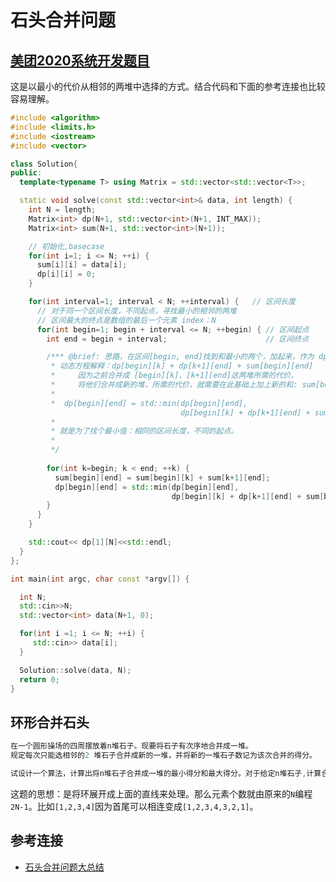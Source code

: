 # 石头合并问题

## [美团2020系统开发题目](https://www.nowcoder.com/questionTerminal/6d3ccbc5b6ad4f12b8fe4c97eaf969e0?toCommentId=6260901)

这是以最小的代价从相邻的两堆中选择的方式。结合代码和下面的参考连接也比较容易理解。

```cpp
#include <algorithm>
#include <limits.h>
#include <iostream>
#include <vector>

class Solution{ 
public:
  template<typename T> using Matrix = std::vector<std::vector<T>>;

  static void solve(const std::vector<int>& data, int length) {
    int N = length;
    Matrix<int> dp(N+1, std::vector<int>(N+1, INT_MAX));
    Matrix<int> sum(N+1, std::vector<int>(N+1));

    // 初始化,basecase
    for(int i=1; i <= N; ++i) { 
      sum[i][i] = data[i];
      dp[i][i] = 0;
    }

    for(int interval=1; interval < N; ++interval) {   // 区间长度
      // 对于同一个区间长度，不同起点，寻找最小的相邻的两堆
      // 区间最大的终点是数组的最后一个元素 index：N
      for(int begin=1; begin + interval <= N; ++begin) { // 区间起点
        int end = begin + interval;                      // 区间终点 

        /*** @brief: 思路，在区间[begin, end]找到和最小的两个，加起来，作为 dp[begin][end]的值
         * 动态方程解释：dp[begin][k] + dp[k+1][end] + sum[begin][end]
         *     因为之前合并成 [begin][k]、[k+1][end]这两堆所需的代价，
         *     将他们合并成新的堆，所需的代价，就需要在此基础上加上新的和: sum[begin][end]
         * 
         *  dp[begin][end] = std::min(dp[begin][end], 
         							  dp[begin][k] + dp[k+1][end] + sum[begin][end]);
         * 
         * 就是为了找个最小值：相同的区间长度，不同的起点。
         * 
         */
        
        for(int k=begin; k < end; ++k) {
          sum[begin][end] = sum[begin][k] + sum[k+1][end];
          dp[begin][end] = std::min(dp[begin][end], 
                                    dp[begin][k] + dp[k+1][end] + sum[begin][end]);
        }
      }
    }

    std::cout<< dp[1][N]<<std::endl;
  }
};

int main(int argc, char const *argv[]) {

  int N;
  std::cin>>N;
  std::vector<int> data(N+1, 0);

  for(int i =1; i <= N; ++i) { 
     std::cin>> data[i];
  }

  Solution::solve(data, N);
  return 0;
}
```

## 环形合并石头

```cpp
在一个圆形操场的四周摆放着n堆石子。现要将石子有次序地合并成一堆。
规定每次只能选相邻的2 堆石子合并成新的一堆，并将新的一堆石子数记为该次合并的得分。

试设计一个算法，计算出将n堆石子合并成一堆的最小得分和最大得分。对于给定n堆石子,计算合并成一堆的最小得分和最大得分。
```

这题的思想：是将环展开成上面的直线来处理。那么元素个数就由原来的`N`编程`2N-1`。比如`[1,2,3,4]`因为首尾可以相连变成`[1,2,3,4,3,2,1]`。


## 参考连接

+ [石头合并问题大总结](https://blog.csdn.net/weixin_43939593/article/details/105406704)